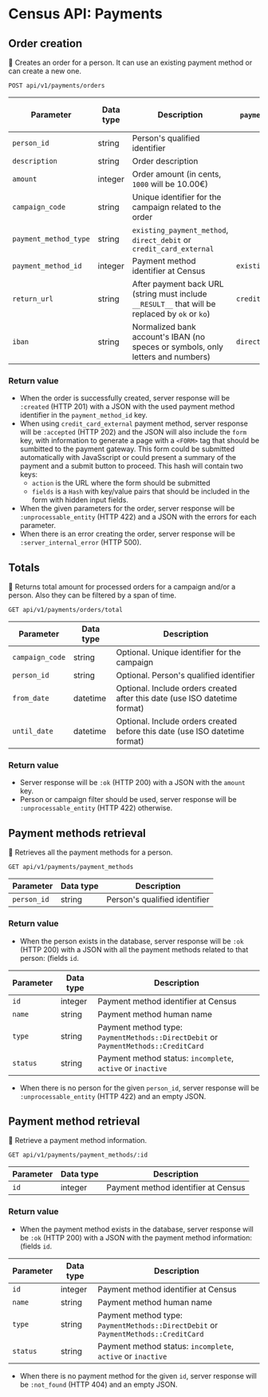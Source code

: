# Census API: Payments

## Order creation
:round_pushpin: Creates an order for a person. It can use an existing payment method or can create a new one.
```
POST api/v1/payments/orders
```

Parameter             | Data type | Description            | Only when `payment_method_type` is ...
----------------------|-----------|------------------------|------------------
`person_id`           |  string   | Person's qualified identifier
`description`         |  string   | Order description
`amount`              |  integer  | Order amount (in cents, `1000` will be 10.00€)
`campaign_code`       |  string   | Unique identifier for the campaign related to the order
`payment_method_type` |  string   | `existing_payment_method`, `direct_debit` or `credit_card_external`
`payment_method_id`   |  integer  | Payment method identifier at Census | `existing_payment_method`
`return_url`          |  string   | After payment back URL (string must include `__RESULT__` that will be replaced by `ok` or `ko`)  | `credit_card_external`
`iban`                |  string   | Normalized bank account's IBAN (no speces or symbols, only letters and numbers) | `direct_debit`

### Return value
* When the order is successfully created, server response will be `:created` (HTTP 201) with a JSON with the used payment method identifier in the `payment_method_id` key.
* When using `credit_card_external` payment method, server response will be `:accepted` (HTTP 202) and the JSON will also include the `form` key, with information to generate a page with a `<FORM>` tag that should be sumbitted to the payment gateway. This form could be submitted automatically with JavaSscript or could present a summary of the payment and a submit button to proceed. This hash will contain two keys:
  * `action` is the URL where the form should be submitted
  * `fields` is a `Hash` with key/value pairs that should be included in the form with hidden input fields.
* When the given parameters for the order, server response will be `:unprocessable_entity` (HTTP 422) and a JSON with the errors for each parameter.
* When there is an error creating the order, server response will be `:server_internal_error` (HTTP 500).

## Totals
:round_pushpin: Returns total amount for processed orders for a campaign and/or a person. Also they can be filtered by a span of time.
```
GET api/v1/payments/orders/total
```

Parameter             | Data type | Description
----------------------|-----------|------------------------
`campaign_code`       |  string   | Optional. Unique identifier for the campaign
`person_id`           |  string   | Optional. Person's qualified identifier
`from_date`           |  datetime | Optional. Include orders created after this date (use ISO datetime format)
`until_date`          |  datetime | Optional. Include orders created before this date (use ISO datetime format)

### Return value
* Server response will be `:ok` (HTTP 200) with a JSON with the `amount` key.
* Person or campaign filter should be used, server response will be `:unprocessable_entity` (HTTP 422) otherwise.

## Payment methods retrieval
:round_pushpin: Retrieves all the payment methods for a person.
```
GET api/v1/payments/payment_methods
```

Parameter             | Data type | Description
----------------------|-----------|------------------------
`person_id`           |  string   | Person's qualified identifier

### Return value
* When the person exists in the database, server response will be `:ok` (HTTP 200) with a JSON with all the payment methods related to that person:
 (fields `id`.

Parameter             | Data type | Description
----------------------|-----------|------------------------
`id`                  |  integer  | Payment method identifier at Census
`name`                |  string   | Payment method human name
`type`                |  string   | Payment method type: `PaymentMethods::DirectDebit` or `PaymentMethods::CreditCard`
`status`              |  string   | Payment method status: `incomplete`, `active` or `inactive`

* When there is no person for the given `person_id`, server response will be `:unprocessable_entity` (HTTP 422) and an empty JSON.

## Payment method retrieval
:round_pushpin: Retrieve a payment method information.
```
GET api/v1/payments/payment_methods/:id
```

Parameter             | Data type | Description
----------------------|-----------|------------------------
`id`                  |  integer  | Payment method identifier at Census

### Return value
* When the payment method exists in the database, server response will be `:ok` (HTTP 200) with a JSON with the payment method information:
 (fields `id`.

Parameter             | Data type | Description
----------------------|-----------|------------------------
`id`                  |  integer  | Payment method identifier at Census
`name`                |  string   | Payment method human name
`type`                |  string   | Payment method type: `PaymentMethods::DirectDebit` or `PaymentMethods::CreditCard`
`status`              |  string   | Payment method status: `incomplete`, `active` or `inactive`

* When there is no payment method for the given `id`, server response will be `:not_found` (HTTP 404) and an empty JSON.

